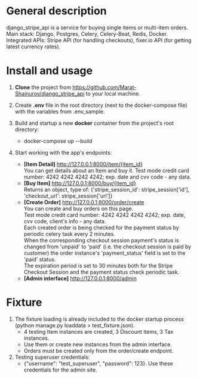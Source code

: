 # General description

django_stripe_api is a service for buying single items or multi-item orders. \
Main stack: Django, Postgres, Celery, Celery-Beat, Redis, Docker.
Integrated APIs: Stripe API (for handling checkouts), fixer.io API (for getting latest currency rates).

# Install and usage

1. **Clone** the project from https://github.com/Marat-Shainurov/django_stripe_api to your local machine.

2. Create **.env** file in the root directory (next to the docker-compose file) with the variables from .env_sample.

3. Build and startup a new **docker** container from the project's root directory:
    - docker-compose up --build

4. Start working with the app's endpoints:

    - **[Item Detail]** http://127.0.0.1:8000/item/{item_id} \
      You can get details about an Item and buy it.
      Test mode credit card number: 4242 4242 4242 4242; exp. date and cvv code - any data.
    - **[Buy Item]** http://127.0.0.1:8000/buy/{item_id} \
      Returns an object, type of: {'stripe_session_id': stripe_session['id'], 'checkout_url': stripe_session['url']}
    - **[Create Order]** http://127.0.0.1:8000/order/create \
      You can create and buy orders on this page. \
      Test mode credit card number: 4242 4242 4242 4242; exp. date, cvv code, client's info - any data. \
      Each created order is being checked for the payment status by periodic celery task every 2 minutes. \
      When the corresponding checkout session payment's status is changed from 'unpaid' to 'paid' 
      (i.e. the checkout session is paid by customer) the order instance's 'payment_status' field is set to the 'paid' status. \
      The expiration period is set to 30 minutes both for the Stripe Checkout Session and the payment status check periodic task. 
    - **[Admin interface]** http://127.0.0.1:8000/admin

# Fixture

1. The fixture loading is already included to the docker startup process (python manage.py loaddata > test_fixture.json).
    - 4 testing Item instances are created, 3 Discount items, 3 Tax instances. 
    - Use them or create new instances from the admin interface.
    - Orders must be created only from the order/create endpoint.
2. Testing superuser credentials:
    - {"username": "test_superuser", "password": 123}. Use these credentials for the admin site.



